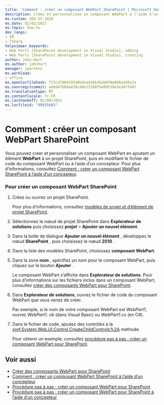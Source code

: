 ```yaml
---
title: 'Comment : créer un composant WebPart SharePoint | Microsoft Docs'
description: Créez et personnalisez un composant WebPart à l’aide d’un concepteur, ou en ajoutant un élément WebPart à un projet SharePoint, puis en modifiant le fichier de code du composant WebPart.
ms.custom: SEO-VS-2020
ms.date: 02/02/2017
ms.topic: how-to
dev_langs:
- VB
- CSharp
helpviewer_keywords:
- Web Parts [SharePoint development in Visual Studio], adding
- Web Parts [SharePoint development in Visual Studio], creating
author: John-Hart
ms.author: johnhart
manager: jmartens
ms.workload:
- office
ms.openlocfilehash: f15cd788d19540bdea416b36ab0f8e8d8aa95e3a
ms.sourcegitcommit: ae6d47b09a439cd0e13180f5e89510e3e347fd47
ms.translationtype: MT
ms.contentlocale: fr-FR
ms.lasthandoff: 02/08/2021
ms.locfileid: "99925603"
---
```

# <a name="how-to-create-a-sharepoint-web-part"></a>Comment : créer un composant WebPart SharePoint
  Vous pouvez créer et personnaliser un composant WebPart en ajoutant un élément **WebPart** à un projet SharePoint, puis en modifiant le fichier de code du composant WebPart ou à l’aide d’un concepteur. Pour plus d’informations, consultez [Comment : créer un composant WebPart SharePoint à l’aide d’un concepteur](../sharepoint/how-to-create-a-sharepoint-web-part-by-using-a-designer.md).

### <a name="to-create-a-sharepoint-web-part"></a>Pour créer un composant WebPart SharePoint

1. Créez ou ouvrez un projet SharePoint.

     Pour plus d’informations, consultez [modèles de projet et d’élément de projet SharePoint](../sharepoint/sharepoint-project-and-project-item-templates.md).

2. Sélectionnez le nœud de projet SharePoint dans **Explorateur de solutions** puis choisissez **projet**  >  **Ajouter un nouvel élément**.

3. Dans la boîte de dialogue **Ajouter un nouvel élément** , développez le nœud **SharePoint** , puis choisissez le nœud **2010** .

4. Dans la liste des modèles SharePoint, choisissez **composant WebPart**.

5. Dans la zone **nom** , spécifiez un nom pour le composant WebPart, puis cliquez sur le bouton **Ajouter** .

     Le composant WebPart s’affiche dans **Explorateur de solutions**. Pour plus d’informations sur les fichiers inclus dans un composant WebPart, consultez [créer des composants WebPart pour SharePoint](../sharepoint/creating-web-parts-for-sharepoint.md).

6. Dans **Explorateur de solutions**, ouvrez le fichier de code du composant WebPart que vous venez de créer.

     Par exemple, si le nom de votre composant WebPart est *WebPart1*, ouvrez *WebPart1. vb* (dans Visual Basic) ou *WebPart1.cs* (en C#).

7. Dans le fichier de code, ajoutez des contrôles à la <xref:System.Web.UI.Control.CreateChildControls%2A> méthode.

     Pour obtenir un exemple, consultez [procédure pas à pas : créer un composant WebPart pour SharePoint](../sharepoint/walkthrough-creating-a-web-part-for-sharepoint.md).

## <a name="see-also"></a>Voir aussi
- [Créer des composants WebPart pour SharePoint](../sharepoint/creating-web-parts-for-sharepoint.md)
- [Comment : créer un composant WebPart SharePoint à l’aide d’un concepteur](../sharepoint/how-to-create-a-sharepoint-web-part-by-using-a-designer.md)
- [Procédure pas à pas : créer un composant WebPart pour SharePoint](../sharepoint/walkthrough-creating-a-web-part-for-sharepoint.md)
- [Procédure pas à pas : créer un composant WebPart pour SharePoint à l’aide d’un concepteur](../sharepoint/walkthrough-creating-a-web-part-for-sharepoint-by-using-a-designer.md)
